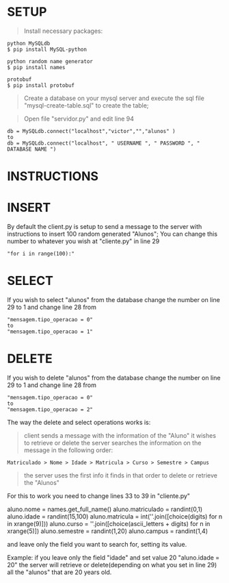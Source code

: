 # SETUP
> Install necessary packages:
	
	python MySQLdb
	$ pip install MySQL-python
	
	python random name generator
	$ pip install names

	protobuf
	$ pip install protobuf

> Create a database on your mysql server and execute the sql file "mysql-create-table.sql" to create the table;

> Open file "servidor.py" and edit line 94

	db = MySQLdb.connect("localhost","victor","","alunos" )
	to
	db = MySQLdb.connect("localhost", " USERNAME ", " PASSWORD ", " DATABASE NAME ")


# INSTRUCTIONS

# INSERT
By default the client.py is setup to send a message to the server with instructions to insert 100 random generated "Alunos";
You can change this number to whatever you wish at "cliente.py" in line 29
	
	"for i in range(100):"

# SELECT
If you wish to select "alunos" from the database change the number on line 29 to 1 and change line 28 from

	"mensagem.tipo_operacao = 0"
	to
	"mensagem.tipo_operacao = 1"

# DELETE
If you wish to delete "alunos" from the database change the number on line 29 to 1 and change line 28 from

	"mensagem.tipo_operacao = 0"
	to
	"mensagem.tipo_operacao = 2"

The way the delete and select operations works is:

> client sends a message with the information of the "Aluno" it wishes to retrieve or delete
> the server searches the information on the message in the following order: 

	Matriculado > Nome > Idade > Matricula > Curso > Semestre > Campus
> the server uses the first info it finds in that order to delete or retrieve the "Alunos"

For this to work you need to change lines 33 to 39 in "cliente.py"

aluno.nome = names.get_full_name()
aluno.matriculado = randint(0,1)
aluno.idade = randint(15,100)
aluno.matricula = int(''.join([choice(digits) for n in xrange(9)]))
aluno.curso = ''.join([choice(ascii_letters + digits) for n in xrange(5)])
aluno.semestre = randint(1,20)
aluno.campus = randint(1,4)

and leave only the field you want to search for, setting its value.

Example:
if you leave only the field "idade" and set value 20
"aluno.idade = 20"
the server will retrieve or delete(depending on what you set in line 29) all the "alunos" that are 20 years old.

